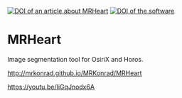 [![DOI of an article about MRHeart](https://img.shields.io/badge/DOI-10.24255%2Fhbj%2F100671-blue.svg)](https://doi.org/10.24255/hbj/100671)
[![DOI of the software](https://img.shields.io/badge/DOI-10.5281%2Fzenodo.1227712-blue.svg)](https://zenodo.org/badge/latestdoi/130806489)


# MRHeart

Image segmentation tool for OsiriX and Horos.

http://mrkonrad.github.io/MRKonrad/MRHeart

https://youtu.be/IiGqJnodx6A
